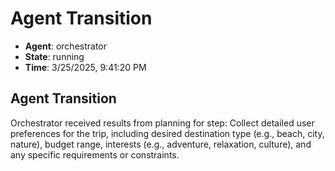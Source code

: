# Agent Transition

- **Agent**: orchestrator
- **State**: running
- **Time**: 3/25/2025, 9:41:20 PM

## Agent Transition

Orchestrator received results from planning for step: Collect detailed user preferences for the trip, including desired destination type (e.g., beach, city, nature), budget range, interests (e.g., adventure, relaxation, culture), and any specific requirements or constraints.

